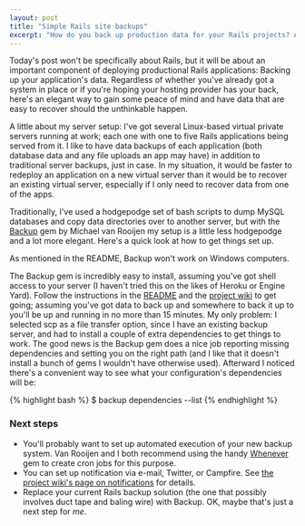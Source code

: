 ```yaml
---
layout: post
title: "Simple Rails site backups"
excerpt: "How do you back up production data for your Rails projects? A new gem called Backup may be all you need."
---
```


Today's post won't be specifically about Rails, but it will be about an important component of deploying productional Rails applications: Backing up your application's data. Regardless of whether you've already got a system in place or if you're hoping your hosting provider has your back, here's an elegant way to gain some peace of mind and have data that are easy to recover should the unthinkable happen.

A little about my server setup: I've got several Linux-based virtual private servers running at work; each one with one to five Rails applications being served from it. I like to have data backups of each application (both database data and any file uploads an app may have) in addition to traditional server backups, just in case. In my situation, it would be faster to redeploy an application on a new virtual server than it would be to recover an existing virtual server, especially if I only need to recover data from one of the apps.

Traditionally, I've used a hodgepodge set of bash scripts to dump MySQL databases and copy data directories over to another server, but with the [Backup](https://github.com/meskyanichi/backup) gem by Michael van Rooijen my setup is a little less hodgepodge and a lot more elegant. Here's a quick look at how to get things set up.

<div class="alert alert-info" markdown="1">
As mentioned in the README, Backup won't work on Windows computers.
</div>

The Backup gem is incredibly easy to install, assuming you've got shell access to your server (I haven't tried this on the likes of Heroku or Engine Yard). Follow the instructions in the [README](https://github.com/meskyanichi/backup/blob/develop/README.md) and the [project wiki](https://github.com/meskyanichi/backup/wiki) to get going; assuming you've got data to back up and somewhere to back it up to you'll be up and running in no more than 15 minutes. My only problem: I selected scp as a file transfer option, since I have an existing backup server, and had to install a couple of extra dependencies to get things to work. The good news is the Backup gem does a nice job reporting missing dependencies and setting you on the right path (and I like that it doesn't install a bunch of gems I wouldn't have otherwise used). Afterward I noticed there's a convenient way to see what your configuration's dependencies will be:

{% highlight bash %}
  $ backup dependencies --list
{% endhighlight %}

### Next steps

* You'll probably want to set up automated execution of your new backup system. Van Rooijen and I both recommend using the handy [Whenever](https://github.com/javan/whenever) gem to create cron jobs for this purpose.
* You can set up notification via e-mail, Twitter, or Campfire. See [the project wiki's page on notifications](https://github.com/meskyanichi/backup/wiki/Notifiers) for details.
* Replace your current Rails backup solution (the one that possibly involves duct tape and baling wire) with Backup. OK, maybe that's just a next step for _me_.